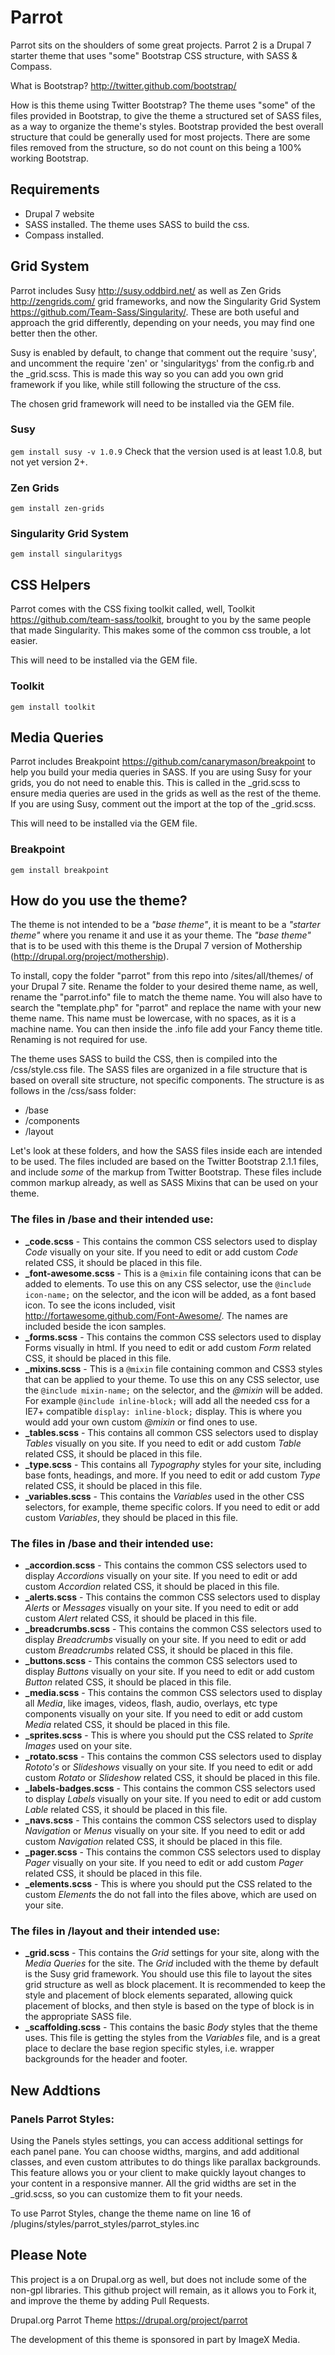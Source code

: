 Parrot
==========

Parrot sits on the shoulders of some great projects. Parrot 2 is a Drupal 7  starter theme that uses "some" Bootstrap CSS structure, with SASS & Compass.

What is Bootstrap? http://twitter.github.com/bootstrap/

How is this theme using Twitter Bootstrap?
The theme uses "some" of the files provided in Bootstrap, to give the theme a structured set of SASS files, as a way to organize the theme's styles. Bootstrap provided the best overall structure that could be generally used for most projects. There are some files removed from the structure, so do not count on this being a 100% working Bootstrap.

## Requirements

* Drupal 7 website
* SASS installed. The theme uses SASS to build the css.
* Compass installed.

## Grid System

Parrot includes Susy http://susy.oddbird.net/ as well as Zen Grids http://zengrids.com/ grid frameworks, and now the Singularity Grid System https://github.com/Team-Sass/Singularity/. These are both useful and approach the grid differently, depending on your needs, you may find one better then the other.

Susy is enabled by default, to change that comment out the require 'susy', and uncomment the require 'zen' or 'singularitygs' from the config.rb and the _grid.scss. This is made this way so you can add you own grid framework if you like, while still following the structure of the css.

The chosen grid framework will need to be installed via the GEM file.

### Susy
`gem install susy -v 1.0.9`
Check that the version used is at least 1.0.8, but not yet version 2+.

### Zen Grids
`gem install zen-grids`

### Singularity Grid System
`gem install singularitygs`


## CSS Helpers

Parrot comes with the CSS fixing toolkit called, well, Toolkit https://github.com/team-sass/toolkit, brought to you by the same people that made Singularity. This makes some of the common css trouble, a lot easier.

This will need to be installed via the GEM file.

### Toolkit
`gem install toolkit`


## Media Queries

Parrot includes Breakpoint https://github.com/canarymason/breakpoint to help you build your media queries in SASS. If you are using Susy for your grids, you do not need to enable this. This is called in the _grid.scss to ensure media queries are used in the grids as well as the rest of the theme. If you are using Susy, comment out the import at the top of the _grid.scss.

This will need to be installed via the GEM file.

### Breakpoint
`gem install breakpoint`


## How do you use the theme?

The theme is not intended to be a *"base theme"*, it is meant to be a *"starter theme"* where you rename it and use it as your theme. The *"base theme"* that is to be used with this theme is the Drupal 7 version of Mothership (http://drupal.org/project/mothership).

To install, copy the folder "parrot" from this repo into /sites/all/themes/ of your Drupal 7 site. Rename the folder to your desired theme name, as well, rename the "parrot.info" file to match the theme name. You will also have to search the "template.php" for "parrot" and replace the name with your new theme name. This name must be lowercase, with no spaces, as it is a machine name. You can then inside the .info file add your Fancy theme title. Renaming is not required for use.

The theme uses SASS to build the CSS, then is compiled into the /css/style.css file. The SASS files are organized in a file structure that is based on overall site structure, not specific components. The structure is as follows in the /css/sass folder:

* /base
* /components
* /layout

Let's look at these folders, and how the SASS files inside each are intended to be used. The files included are based on the Twitter Bootstrap 2.1.1 files, and include *some* of the markup from Twitter Bootstrap. These files include common markup already, as well as SASS Mixins that can be used on your theme.


### The files in /base and their intended use:

* **_code.scss** - This contains the common CSS selectors used to display *Code* visually on your site. If you need to edit or add custom *Code* related CSS, it should be placed in this file.
* **_font-awesome.scss** - This is a `@mixin` file containing icons that can be added to elements. To use this on any CSS selector, use the `@include icon-name;` on the selector, and the icon will be added, as a font based icon. To see the icons included, visit http://fortawesome.github.com/Font-Awesome/. The names are included beside the icon samples.
* **_forms.scss** - This contains the common CSS selectors used to display Forms visually in html. If you need to edit or add custom *Form* related CSS, it should be placed in this file.
* **_mixins.scss** - This is a `@mixin` file containing common and CSS3 styles that can be applied to your theme. To use this on any CSS selector, use the `@include mixin-name;` on the selector, and the *@mixin* will be added. For example `@include inline-block;` will add all the needed css for a IE7+ compatible `display: inline-block;` display. This is where you would add your own custom *@mixin* or find ones to use.
* **_tables.scss** - This contains all common CSS selectors used to display *Tables* visually on you site. If you need to edit or add custom *Table* related CSS, it should be placed in this file.
* **_type.scss** - This contains all *Typography* styles for your site, including base fonts, headings, and more. If you need to edit or add custom *Type* related CSS, it should be placed in this file.
* **_variables.scss** - This contains the *Variables* used in the other CSS selectors, for example, theme specific colors. If you need to edit or add custom *Variables*, they should be placed in this file.


### The files in /base and their intended use:

* **_accordion.scss** - This contains the common CSS selectors used to display *Accordions* visually on your site. If you need to edit or add custom *Accordion* related CSS, it should be placed in this file.
* **_alerts.scss** - This contains the common CSS selectors used to display *Alerts* or *Messages* visually on your site. If you need to edit or add custom *Alert* related CSS, it should be placed in this file.
* **_breadcrumbs.scss** - This contains the common CSS selectors used to display *Breadcrumbs* visually on your site. If you need to edit or add custom *Breadcrumbs* related CSS, it should be placed in this file.
* **_buttons.scss** - This contains the common CSS selectors used to display *Buttons* visually on your site. If you need to edit or add custom *Button* related CSS, it should be placed in this file.
* **_media.scss** - This contains the common CSS selectors used to display all *Media*, like images, videos, flash, audio, overlays, etc type components visually on your site. If you need to edit or add custom *Media* related CSS, it should be placed in this file.
* **_sprites.scss** - This is where you should put the CSS related to *Sprite Images* used on your site.
* **_rotato.scss** - This contains the common CSS selectors used to display *Rototo's* or *Slideshows* visually on your site. If you need to edit or add custom *Rotato* or *Slideshow* related CSS, it should be placed in this file.
* **_labels-badges.scss** - This contains the common CSS selectors used to display *Labels* visually on your site. If you need to edit or add custom *Lable* related CSS, it should be placed in this file.
* **_navs.scss** - This contains the common CSS selectors used to display *Navigation* or *Menus* visually on your site. If you need to edit or add custom *Navigation* related CSS, it should be placed in this file.
* **_pager.scss** - This contains the common CSS selectors used to display *Pager* visually on your site. If you need to edit or add custom *Pager* related CSS, it should be placed in this file.
* **_elements.scss** - This is where you should put the CSS related to the custom *Elements* the do not fall into the files above, which are used on your site.


### The files in /layout and their intended use:

* **_grid.scss** - This contains the *Grid* settings for your site, along with the *Media Queries* for the site. The *Grid* included with the theme by default is the Susy grid framework. You should use this file to layout the sites grid structure as well as block placement. It is recommended to keep the style and placement of block elements separated, allowing quick placement of blocks, and then style is based on the type of block is in the appropriate SASS file.
* **_scaffolding.scss** - This contains the basic *Body* styles that the theme uses. This file is getting the styles from the *Variables* file, and is a great place to declare the base region specific styles, i.e. wrapper backgrounds for the header and footer.

## New Addtions ##
### Panels Parrot Styles: ###

Using the Panels styles settings, you can access additional settings for each panel pane. You can choose widths, margins, and add additional classes, and even custom attributes to do things like parallax backgrounds. This feature allows you or your client to make quickly layout changes to your content in a responsive manner. All the grid widths are set in the _grid.scss, so you can customize them to fit your needs. 

To use Parrot Styles, change the theme name on line 16 of /plugins/styles/parrot_styles/parrot_styles.inc

## Please Note ##

This project is a on Drupal.org as well, but does not include some of the non-gpl libraries. This github project will remain, as it allows you to Fork it, and improve the theme by adding Pull Requests.

Drupal.org Parrot Theme https://drupal.org/project/parrot

The development of this theme is sponsored in part by ImageX Media.
